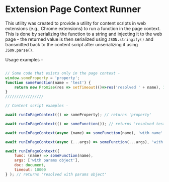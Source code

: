 # Extension Page Context Runner

This utility was created to provide a utility for content scripts in web extensions (e.g.,  Chrome extensions) to run a function in the page context.
This is done by serializing the function to a string and injecting it to the web page - the returned value is then serialized using `JSON.stringify()` and transmitted back to the content script after unserializing it using `JSON.parse()`.

Usage examples -

```javascript

// Some code that exists only in the page context -
window.someProperty = 'property';
function someFunction(name = 'test') {
    return new Promise(res => setTimeout(()=>res('resolved ' + name), 1200));
}
/////////////////

// Content script examples -

await runInPageContext(() => someProperty); // returns 'property'

await runInPageContext(() => someFunction()); // returns 'resolved test'

await runInPageContext(async (name) => someFunction(name), 'with name' ); // 'resolved with name'

await runInPageContext(async (...args) => someFunction(...args), 'with spread operator and rest parameters' ); // returns 'resolved with spread operator and rest parameters'

await runInPageContext({
    func: (name) => someFunction(name),
    args: ['with params object'],
    doc: document,
    timeout: 10000
} ); // returns 'resolved with params object'


```